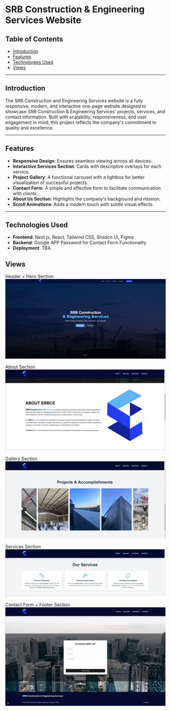 # SRB Construction & Engineering Services Website

## Table of Contents

- [Introduction](#introduction)
- [Features](#features)
- [Technologies Used](#technologies-used)
- [Views](#views)

---

## Introduction

The SRB Construction and Engineering Services website is a fully responsive, modern, and interactive one-page website designed to showcase SRB Construction & Engineering Services' projects, services, and contact information. Built with scalability, responsiveness, and user engagement in mind, this project reflects the company's commitment to quality and excellence.

---

## Features

- **Responsive Design**: Ensures seamless viewing across all devices.
- **Interactive Services Section**: Cards with descriptive overlays for each service.
- **Project Gallery**: A functional carousel with a lightbox for better visualization of successful projects.
- **Contact Form**: A simple and effective form to facilitate communication with clients.
- **About Us Section**: Highlights the company's background and mission.
- **Scroll Animations**: Adds a modern touch with subtle visual effects.

---

## Technologies Used

- **Frontend**: Next.js, React, Tailwind CSS, Shadcn UI, Figma
- **Backend**: Google APP Password for Contact Form Functionality
- **Deployment**: TBA

## Views

Header + Hero Section
![alt text](image.png)

About Section
![alt text](image-1.png)

Gallery Section
![alt text](image-2.png)

Services Section
![alt text](image-3.png)

Contact Form + Footer Section
![alt text](image-4.png)
